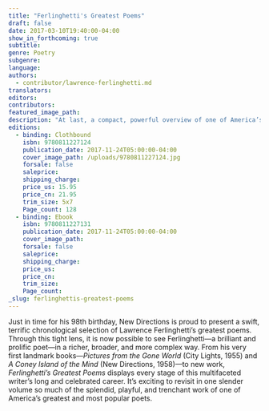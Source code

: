```yaml
---
title: "Ferlinghetti's Greatest Poems"
draft: false
date: 2017-03-10T19:40:00-04:00
show_in_forthcoming: true
subtitle:
genre: Poetry
subgenre:
language:
authors:
  - contributor/lawrence-ferlinghetti.md
translators:
editors:
contributors:
featured_image_path:
description: "At last, a compact, powerful overview of one of America’s most beloved and radical poets—spanning more than six decades of work "
editions:
  - binding: Clothbound
    isbn: 9780811227124
    publication_date: 2017-11-24T05:00:00-04:00
    cover_image_path: /uploads/9780811227124.jpg
    forsale: false
    saleprice:
    shipping_charge:
    price_us: 15.95
    price_cn: 21.95
    trim_size: 5x7
    Page_count: 128
  - binding: Ebook
    isbn: 9780811227131
    publication_date: 2017-11-24T05:00:00-04:00
    cover_image_path:
    forsale: false
    saleprice:
    shipping_charge:
    price_us:
    price_cn:
    trim_size:
    Page_count:
_slug: ferlinghettis-greatest-poems
---
```


Just in time for his 98th birthday, New Directions is proud to present a swift, terrific chronological selection of Lawrence Ferlinghetti’s greatest poems. Through this tight lens, it is now possible to see Ferlinghetti—a brilliant and prolific poet—in a richer, broader, and more complex way. From his very first landmark books—_Pictures from the Gone World_ (City Lights, 1955) and _A Coney Island of the Mind_ (New Directions, 1958)—to new work, _Ferlinghetti’s Greatest Poems_ displays every stage of this multifaceted writer’s long and celebrated career. It’s exciting to revisit in one slender volume so much of the splendid, playful, and trenchant work of one of America’s greatest and most popular poets.

